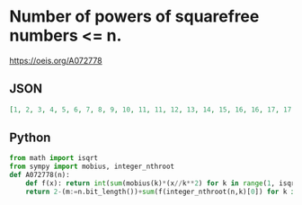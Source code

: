 # Number of powers of squarefree numbers <\= n\.
https://oeis.org/A072778
## JSON
```JSON
[1, 2, 3, 4, 5, 6, 7, 8, 9, 10, 11, 11, 12, 13, 14, 15, 16, 16, 17, 17, 18, 19, 20, 20, 21, 22, 23, 23, 24, 25, 26, 27, 28, 29, 30, 31, 32, 33, 34, 34, 35, 36, 37, 37, 37, 38, 39, 39, 40, 40, 41, 41, 42, 42, 43, 43, 44, 45, 46, 46, 47, 48, 48, 49, 50, 51, 52, 52, 53, 54, 55, 55]
```
## Python
```Python
from math import isqrt
from sympy import mobius, integer_nthroot
def A072778(n):
    def f(x): return int(sum(mobius(k)*(x//k**2) for k in range(1, isqrt(x)+1)))
    return 2-(m:=n.bit_length())+sum(f(integer_nthroot(n,k)[0]) for k in range(1,m)) # _Chai Wah Wu_, Aug 19 2024
```
